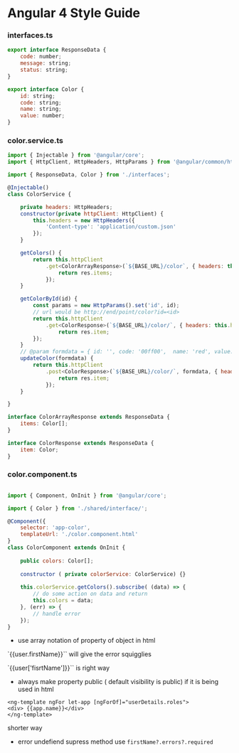 
# Angular 4 Style Guide

### interfaces.ts

```js
export interface ResponseData {
    code: number;
    message: string;
    status: string;
}

export interface Color {
    id: string;
    code: string;
    name: string;
    value: number;
}
```

### color.service.ts

```js
import { Injectable } from '@angular/core';
import { HttpClient, HttpHeaders, HttpParams } from '@angular/common/http';

import { ResponseData, Color } from './interfaces';

@Injectable()
class ColorService {

    private headers: HttpHeaders;
    constructor(private httpClient: HttpClient) {
        this.headers = new HttpHeaders({
            'Content-type': 'application/custom.json'
        });
    }

    getColors() {
        return this.httpClient
            .get<ColorArrayResponse>(`${BASE_URL}/color`, { headers: this.headers }).map((res) => {
                return res.items;
            });
    }

    getColorById(id) {
        const params = new HttpParams().set('id', id);
        // url would be http://end/point/color?id=<id>
        return this.httpClient
            .get<ColorResponse>(`${BASE_URL}/color/`, { headers: this.headers, params }).map((res) => {
                return res.item;
        });
    }
    // @param formdata = { id: '', code: '00ff00',  name: 'red', value: 25 }
    updateColor(formdata) { 
        return this.httpClient
            .post<ColorResponse>(`${BASE_URL}/color/`, formdata, { headers: this.headers }).map((res) => {
                return res.item;
            });
    }

}

interface ColorArrayResponse extends ResponseData {
    items: Color[];
}

interface ColorResponse extends ResponseData {
    item: Color;
}

```

### color.component.ts

```js

import { Component, OnInit } from '@angular/core';

import { Color } from './shared/interface/';

@Component({
    selector: 'app-color',
    templateUrl: './color.component.html'
}
class ColorComponent extends OnInit {
    
    public colors: Color[]; 
    
    constructor ( private colorService: ColorService) {}
    
    this.colorService.getColors().subscribe( (data) => {
        // do some action on data and return
        this.colors = data;
    }, (err) => {
        // handle error
    });
}
```

- use array notation of property of object in html

`{{user.firstName}}`` will give the error squigglies

`{{user['fisrtName']}}`` is right way


- always make property public ( default visibility is public) if it is being used in html

```
<ng-template ngFor let-app [ngForOf]="userDetails.roles">
<div> {{app.name}}</div>
</ng-template>
```

shorter way

<div *ngFor="let app for userDetail['roles']>{{app.name}}</div>


- use `[InnerHTML]` instead of interploation `{{}}` when value is not changing in HTML 

<p [InnerHTML]="''.concat(user.firstName, ' ', user.lastName)"></p>

- error undefiend supress method
    use ` firstName?.errors?.required `



